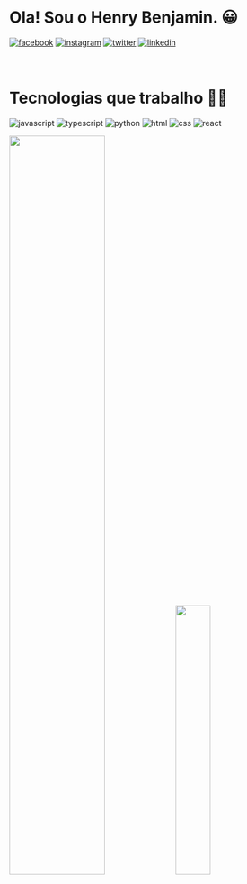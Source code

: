 
# Ola! Sou o Henry Benjamin. 😀
[![facebook](https://img.shields.io/badge/Facebook-1877F2?style=for-the-badge&logo=facebook&logoColor=white)](https://www.youtube.com/watch?v=cRoBt6AZgjc&t=195s)
[![instagram](https://img.shields.io/badge/Instagram-E4405F?style=for-the-badge&logo=instagram&logoColor=white)]()
[![twitter](https://img.shields.io/badge/Twitter-1DA1F2?style=for-the-badge&logo=twitter&logoColor=white)]()
[![linkedin](https://img.shields.io/badge/LinkedIn-0077B5?style=for-the-badge&logo=linkedin&logoColor=white)]()
<br/>
<br/>
<br/>


# Tecnologias que trabalho 👩‍💻

![javascript](https://img.shields.io/badge/JavaScript-323330?style=for-the-badge&logo=javascript&logoColor=F7DF1E)
![typescript](https://img.shields.io/badge/TypeScript-007ACC?style=for-the-badge&logo=typescript&logoColor=white)
![python](https://img.shields.io/badge/Python-14354C?style=for-the-badge&logo=python&logoColor=white)
![html](https://img.shields.io/badge/HTML5-E34F26?style=for-the-badge&logo=html5&logoColor=white)
![css](https://img.shields.io/badge/CSS3-1572B6?style=for-the-badge&logo=css3&logoColor=white)
![react](https://img.shields.io/badge/React-20232A?style=for-the-badge&logo=react&logoColor=61DAFB)

<img width="58%" src="https://github-readme-stats.vercel.app/api?username=henrydev1610&show_icons=true&theme=dracula"/>
<img width="35%" src="https://github-readme-stats.vercel.app/api/top-langs/?username=henrydev1610&hide_progress=true)](https://github.com/anuraghazra/github-readme-stats"/>


